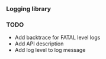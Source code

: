 ### Logging library

### TODO
- Add backtrace for FATAL level logs
- Add API description
- Add log level to log message
